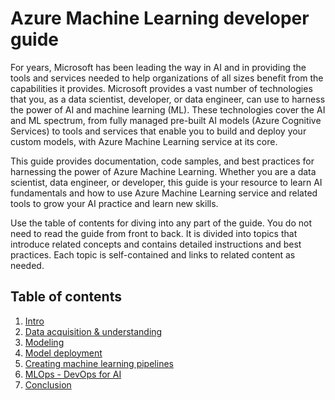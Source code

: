 # Azure Machine Learning developer guide

For years, Microsoft has been leading the way in AI and in providing the tools and services needed to help organizations of all sizes benefit from the capabilities it provides. Microsoft provides a vast number of technologies that you, as a data scientist, developer, or data engineer, can use to harness the power of AI and machine learning (ML). These technologies cover the AI and ML spectrum, from fully managed pre-built AI models (Azure Cognitive Services) to tools and services that enable you to build and deploy your custom models, with Azure Machine Learning service at its core.

This guide provides documentation, code samples, and best practices for harnessing the power of Azure Machine Learning. Whether you are a data scientist, data engineer, or developer, this guide is your resource to learn AI fundamentals and how to use Azure Machine Learning service and related tools to grow your AI practice and learn new skills.

Use the table of contents for diving into any part of the guide. You do not need to read the guide from front to back. It is divided into topics that introduce related concepts and contains detailed instructions and best practices. Each topic is self-contained and links to related content as needed.

## Table of contents

1. [Intro](./intro/README.md)
2. [Data acquisition & understanding](./data-acquisition-understanding/README.md)
3. [Modeling](./modeling/README.md)
4. [Model deployment](./model-deployment/README.md)
5. [Creating machine learning pipelines](./creating-machine-learning-pipelines/README.md)
6. [MLOps - DevOps for AI](./devops-for-ai/README.md)
7. [Conclusion](./conclusion/README.md)
